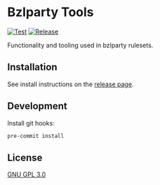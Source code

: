# Bzlparty Tools

[![Test](https://github.com/bzlparty/tools/actions/workflows/test.yaml/badge.svg?branch=main&event=push)](https://github.com/bzlparty/tools/actions/workflows/test.yaml)
[![Release](https://img.shields.io/github/v/release/bzlparty/tools?label=Release)](https://github.com/bzlparty/tools/releases/latest)

Functionality and tooling used in bzlparty rulesets.

## Installation

See install instructions on the [release page](https://github.com/bzlparty/tools/releases).

## Development

Install git hooks:

```bash
pre-commit install
```

## License

[GNU GPL 3.0](/LICENSE)
